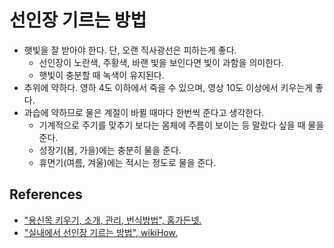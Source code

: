 # 선인장 기르는 방법

* 햇빛을 잘 받아야 한다. 단, 오랜 직사광선은 피하는게 좋다.
  * 선인장이 노란색, 주황색, 바랜 빛을 보인다면 빛이 과함을 의미한다.
  * 햇빛이 충분할 때 녹색이 유지된다.
* 추위에 약하다. 영하 4도 이하에서 죽을 수 있으며, 영상 10도 이상에서 키우는게 좋다.
* 과습에 약하므로 물은 계절이 바뀔 때마다 한번씩 준다고 생각한다.
  * 기계적으로 주기를 맞추기 보다는 몸체에 주름이 보이는 등 말랐다 싶을 때 물을 준다.
  * 성장기(봄, 가을)에는 충분히 물을 준다.
  * 휴면기(여름, 겨울)에는 적시는 정도로 물을 준다.

## References

* ["용신목 키우기, 소개, 관리, 번식방법", 홈가든넷.](https://hgarden.net/portfolio/blue-candle/)
* ["실내에서 선인장 기르는 방법", wikiHow.](https://ko.wikihow.com/%EC%8B%A4%EB%82%B4%EC%97%90%EC%84%9C-%EC%84%A0%EC%9D%B8%EC%9E%A5-%EA%B8%B0%EB%A5%B4%EB%8A%94-%EB%B0%A9%EB%B2%95)
